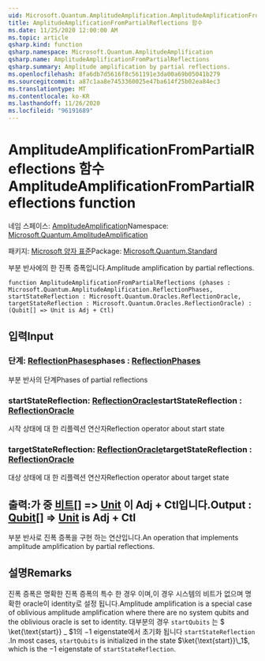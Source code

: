 ```yaml
---
uid: Microsoft.Quantum.AmplitudeAmplification.AmplitudeAmplificationFromPartialReflections
title: AmplitudeAmplificationFromPartialReflections 함수
ms.date: 11/25/2020 12:00:00 AM
ms.topic: article
qsharp.kind: function
qsharp.namespace: Microsoft.Quantum.AmplitudeAmplification
qsharp.name: AmplitudeAmplificationFromPartialReflections
qsharp.summary: Amplitude amplification by partial reflections.
ms.openlocfilehash: 8fa6db7d5616f8c561191e3da00a69b05041b279
ms.sourcegitcommit: a87c1aa8e7453360025e47ba614f25b02ea84ec3
ms.translationtype: MT
ms.contentlocale: ko-KR
ms.lasthandoff: 11/26/2020
ms.locfileid: "96191689"
---
```

# <a name="amplitudeamplificationfrompartialreflections-function"></a><span data-ttu-id="60a9d-102">AmplitudeAmplificationFromPartialReflections 함수</span><span class="sxs-lookup"><span data-stu-id="60a9d-102">AmplitudeAmplificationFromPartialReflections function</span></span>

<span data-ttu-id="60a9d-103">네임 스페이스: [AmplitudeAmplification](xref:Microsoft.Quantum.AmplitudeAmplification)</span><span class="sxs-lookup"><span data-stu-id="60a9d-103">Namespace: [Microsoft.Quantum.AmplitudeAmplification](xref:Microsoft.Quantum.AmplitudeAmplification)</span></span>

<span data-ttu-id="60a9d-104">패키지: [Microsoft 양자 표준](https://nuget.org/packages/Microsoft.Quantum.Standard)</span><span class="sxs-lookup"><span data-stu-id="60a9d-104">Package: [Microsoft.Quantum.Standard](https://nuget.org/packages/Microsoft.Quantum.Standard)</span></span>


<span data-ttu-id="60a9d-105">부분 반사에의 한 진폭 증폭입니다.</span><span class="sxs-lookup"><span data-stu-id="60a9d-105">Amplitude amplification by partial reflections.</span></span>

```qsharp
function AmplitudeAmplificationFromPartialReflections (phases : Microsoft.Quantum.AmplitudeAmplification.ReflectionPhases, startStateReflection : Microsoft.Quantum.Oracles.ReflectionOracle, targetStateReflection : Microsoft.Quantum.Oracles.ReflectionOracle) : (Qubit[] => Unit is Adj + Ctl)
```


## <a name="input"></a><span data-ttu-id="60a9d-106">입력</span><span class="sxs-lookup"><span data-stu-id="60a9d-106">Input</span></span>

### <a name="phases--reflectionphases"></a><span data-ttu-id="60a9d-107">단계: [ReflectionPhases](xref:Microsoft.Quantum.AmplitudeAmplification.ReflectionPhases)</span><span class="sxs-lookup"><span data-stu-id="60a9d-107">phases : [ReflectionPhases](xref:Microsoft.Quantum.AmplitudeAmplification.ReflectionPhases)</span></span>

<span data-ttu-id="60a9d-108">부분 반사의 단계</span><span class="sxs-lookup"><span data-stu-id="60a9d-108">Phases of partial reflections</span></span>


### <a name="startstatereflection--reflectionoracle"></a><span data-ttu-id="60a9d-109">startStateReflection: [ReflectionOracle](xref:Microsoft.Quantum.Oracles.ReflectionOracle)</span><span class="sxs-lookup"><span data-stu-id="60a9d-109">startStateReflection : [ReflectionOracle](xref:Microsoft.Quantum.Oracles.ReflectionOracle)</span></span>

<span data-ttu-id="60a9d-110">시작 상태에 대 한 리플렉션 연산자</span><span class="sxs-lookup"><span data-stu-id="60a9d-110">Reflection operator about start state</span></span>


### <a name="targetstatereflection--reflectionoracle"></a><span data-ttu-id="60a9d-111">targetStateReflection: [ReflectionOracle](xref:Microsoft.Quantum.Oracles.ReflectionOracle)</span><span class="sxs-lookup"><span data-stu-id="60a9d-111">targetStateReflection : [ReflectionOracle](xref:Microsoft.Quantum.Oracles.ReflectionOracle)</span></span>

<span data-ttu-id="60a9d-112">대상 상태에 대 한 리플렉션 연산자</span><span class="sxs-lookup"><span data-stu-id="60a9d-112">Reflection operator about target state</span></span>



## <a name="output--qubit--unit--is-adj--ctl"></a><span data-ttu-id="60a9d-113">출력:가 중 [비트](xref:microsoft.quantum.lang-ref.qubit)[] => [Unit](xref:microsoft.quantum.lang-ref.unit)  이 Adj + Ctl입니다.</span><span class="sxs-lookup"><span data-stu-id="60a9d-113">Output : [Qubit](xref:microsoft.quantum.lang-ref.qubit)[] => [Unit](xref:microsoft.quantum.lang-ref.unit)  is Adj + Ctl</span></span>

<span data-ttu-id="60a9d-114">부분 반사로 진폭 증폭을 구현 하는 연산입니다.</span><span class="sxs-lookup"><span data-stu-id="60a9d-114">An operation that implements amplitude amplification by partial reflections.</span></span>

## <a name="remarks"></a><span data-ttu-id="60a9d-115">설명</span><span class="sxs-lookup"><span data-stu-id="60a9d-115">Remarks</span></span>

<span data-ttu-id="60a9d-116">진폭 증폭은 명확한 진폭 증폭의 특수 한 경우 이며,이 경우 시스템의 비트가 없으며 명확한 oracle이 identity로 설정 됩니다.</span><span class="sxs-lookup"><span data-stu-id="60a9d-116">Amplitude amplification is a special case of oblivious amplitude amplification where there are no system qubits and the oblivious oracle is set to identity.</span></span>
<span data-ttu-id="60a9d-117">대부분의 경우 `startQubits` 는 $ \ket{\text{start}} \_ $1의 $-$1 eigenstate에서 초기화 됩니다 `startStateReflection` .</span><span class="sxs-lookup"><span data-stu-id="60a9d-117">In most cases, `startQubits` is initialized in the state $\ket{\text{start}}\_1$, which is the $-1$ eigenstate of `startStateReflection`.</span></span>